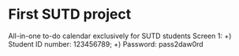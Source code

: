 # First SUTD project
All-in-one to-do calendar exclusively for SUTD students
Screen 1: +) Student ID number: 123456789; +) Password: pass2daw0rd

